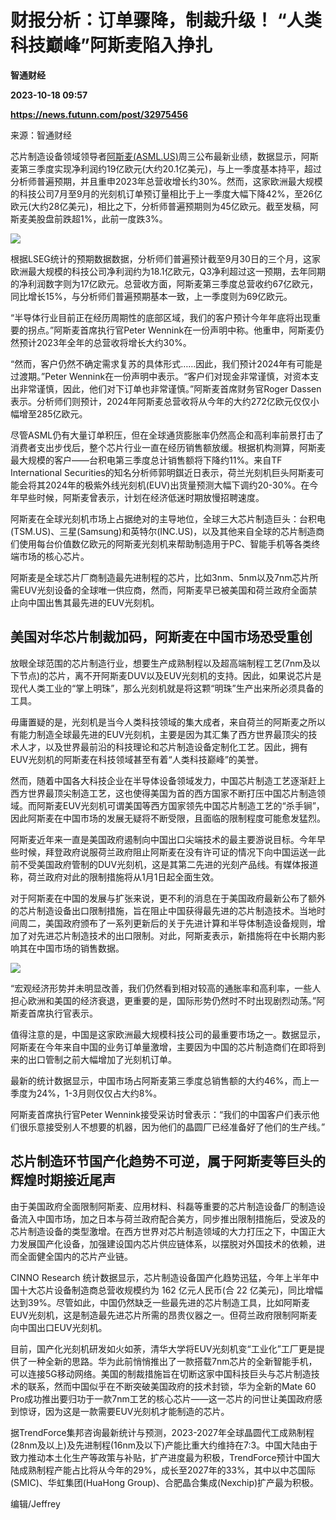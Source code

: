 # 财报分析：订单骤降，制裁升级！ “人类科技巅峰”阿斯麦陷入挣扎
**智通财经**

**2023-10-18 09:57**

**https://news.futunn.com/post/32975456**

来源：智通财经

芯片制造设备领域领导者[阿斯麦(ASML.US)](https://www.futunn.com/quote/stock?m=us&code=ASML)周三公布最新业绩，数据显示，阿斯麦第三季度实现净利润约19亿欧元(大约20.1亿美元)，与上一季度基本持平，超过分析师普遍预期，并且重申2023年总营收增长约30%。然而，这家欧洲最大规模的科技公司7月至9月的光刻机订单预订量相比于上一季度大幅下降42%，至26亿欧元(大约28亿美元)，相比之下，分析师普遍预期则为45亿欧元。截至发稿，阿斯麦美股盘前跌超1%，此前一度跌3%。

![](https://postimg.futunn.com/16976186082346516188103.jpeg)

根据LSEG统计的预期数据数据，分析师们普遍预计截至9月30日的三个月，这家欧洲最大规模的科技公司净利润约为18.1亿欧元，Q3净利超过这一预期，去年同期的净利润数字则为17亿欧元。总营收方面，阿斯麦第三季度总营收约67亿欧元，同比增长15%，与分析师们普遍预期基本一致，上一季度则为69亿欧元。

“半导体行业目前正在经历周期性的底部区域，我们的客户预计今年年底将出现重要的拐点。”阿斯麦首席执行官Peter Wennink在一份声明中称。他重申，阿斯麦仍然预计2023年全年的总营收将增长大约30%。

“然而，客户仍然不确定需求复苏的具体形式……因此，我们预计2024年有可能是过渡期。”Peter Wennink在一份声明中表示。“客户们对现金非常谨慎，对资本支出非常谨慎，因此，他们对下订单也非常谨慎。”阿斯麦首席财务官Roger Dassen表示。分析师们则预计，2024年阿斯麦总营收将从今年的大约272亿欧元仅仅小幅增至285亿欧元。

尽管ASML仍有大量订单积压，但在全球通货膨胀率仍然高企和高利率前景打击了消费者支出步伐后，整个芯片行业一直在经历销售额放缓。根据机构测算，阿斯麦最大规模的客户——台积电第三季度总计销售额将下降约11%。来自TF International Securities的知名分析师郭明錤近日表示，荷兰光刻机巨头阿斯麦可能会将其2024年的极紫外线光刻机(EUV)出货量预测大幅下调约20-30%。在今年早些时候，阿斯麦曾表示，计划在经济低迷时期放慢招聘速度。

阿斯麦在全球光刻机市场上占据绝对的主导地位，全球三大芯片制造巨头：台积电(TSM.US)、三星(Samsung)和英特尔(INC.US)，以及其他来自全球的芯片制造商们使用每台价值数亿欧元的阿斯麦光刻机来帮助制造用于PC、智能手机等各类终端市场的核心芯片。

阿斯麦是全球芯片厂商制造最先进制程的芯片，比如3nm、5nm以及7nm芯片所需EUV光刻设备的全球唯一供应商，然而，阿斯麦早已被美国和荷兰政府全面禁止向中国出售其最先进的EUV光刻机。

美国对华芯片制裁加码，阿斯麦在中国市场恐受重创
-----------------------

放眼全球范围的芯片制造行业，想要生产成熟制程以及超高端制程工艺(7nm及以下节点)的芯片，离不开阿斯麦DUV以及EUV光刻机的支持。因此，如果说芯片是现代人类工业的“掌上明珠”，那么光刻机就是将这颗“明珠”生产出来所必须具备的工具。

毋庸置疑的是，光刻机是当今人类科技领域的集大成者，来自荷兰的阿斯麦之所以有能力制造全球最先进的EUV光刻机，主要是因为其汇集了西方世界最顶尖的技术人才，以及世界最前沿的科技理论和芯片制造设备定制化工艺。因此，拥有EUV光刻机的阿斯麦在科技领域甚至有着“人类科技巅峰”的美誉。

然而，随着中国各大科技企业在半导体设备领域发力，中国芯片制造工艺逐渐赶上西方世界最顶尖制造工艺，这也使得美国为首的西方国家不断打压中国芯片制造领域。而阿斯麦EUV光刻机可谓美国等西方国家领先中国芯片制造工艺的“杀手锏”，因此阿斯麦在中国市场的发展无疑将不断受限，且面临的限制程度可能愈发猛烈。

阿斯麦近年来一直是美国政府遏制向中国出口尖端技术的最主要游说目标。今年早些时候，拜登政府说服荷兰政府阻止阿斯麦在没有许可证的情况下向中国运送一此前不受美国政府管制的DUV光刻机，这是其第二先进的光刻产品线。有媒体报道称，荷兰政府对此的限制措施将从1月1日起全面生效。

对于阿斯麦在中国的发展与扩张来说，更不利的消息在于美国政府最新公布了额外的芯片制造设备出口限制措施，旨在阻止中国获得最先进的芯片制造技术。当地时间周二，美国政府颁布了一系列更新后的关于先进计算和半导体制造设备规则，增加了对先进芯片制造技术的出口限制。对此，阿斯麦表示，新措施将在中长期内影响其在中国市场的销售数据。

![](https://postimg.futunn.com/16976187492867263155070.jpeg)

“宏观经济形势并未明显改善，我们仍然看到相对较高的通胀率和高利率，一些人担心欧洲和美国的经济衰退，更重要的是，国际形势仍然时不时出现剧烈动荡。”阿斯麦首席执行官表示。

值得注意的是，中国是这家欧洲最大规模科技公司的最重要市场之一。数据显示，阿斯麦在今年来自中国的业务订单量激增，主要因为中国的芯片制造商们在即将到来的出口管制之前大幅增加了光刻机订单。

最新的统计数据显示，中国市场占阿斯麦第三季度总销售额的大约46%，而上一季度为24%，1-3月则仅仅占大约8%。

阿斯麦首席执行官Peter Wennink接受采访时曾表示：“我们的中国客户们表示他们很乐意接受别人不想要的机器，因为他们的晶圆厂已经准备好了他们的生产线。”

芯片制造环节国产化趋势不可逆，属于阿斯麦等巨头的辉煌时期接近尾声
--------------------------------

由于美国政府全面限制阿斯麦、应用材料、科磊等重要的芯片制造设备厂的制造设备流入中国市场，加之日本与荷兰政府配合美方，同步推出限制措施后，受波及的芯片制造设备的类型激增。在西方世界对芯片制造领域的大力打压之下，中国正大力发展国产化设备，加强建设国内芯片供应链体系，以摆脱对外国技术的依赖，进而全面健全国内的芯片产业链。

CINNO Research 统计数据显示，芯片制造设备国产化趋势迅猛，今年上半年中国十大芯片设备制造商总营收规模约为 162 亿元人民币(合 22 亿美元)，同比增幅达到39%。尽管如此，中国仍然缺乏一些最先进的芯片制造工具，比如阿斯麦EUV光刻机，这是制造最先进芯片所需的昂贵仪器之一。但荷兰政府限制阿斯麦向中国出口EUV光刻机。

目前，国产化光刻机研发如火如荼，清华大学将EUV光刻机变“工业化”工厂更是提供了一种全新的思路。华为此前悄悄推出了一款搭载7nm芯片的全新智能手机，可以连接5G移动网络。美国的制裁措施旨在切断这家中国科技巨头与芯片制造技术的联系，然而中国似乎在不断突破美国政府的技术封锁，华为全新的Mate 60 Pro成功推出要归功于一款7nm工艺的核心芯片——这一芯片的问世让美国政府感到惊讶，因为这是一款需要EUV光刻机才能制造的芯片。

据TrendForce集邦咨询最新统计与预测，2023-2027年全球晶圆代工成熟制程(28nm及以上)及先进制程(16nm及以下)产能比重大约维持在7:3。中国大陆由于致力推动本土化生产等政策与补贴，扩产进度最为积极，TrendForce预计中国大陆成熟制程产能占比将从今年的29%，成长至2027年的33%，其中以中芯国际(SMIC)、华虹集团(HuaHong Group)、合肥晶合集成(Nexchip)扩产最为积极。

编辑/Jeffrey